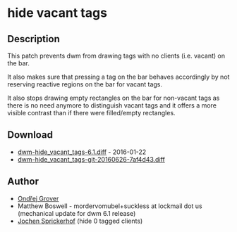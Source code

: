 hide vacant tags
================

Description
-----------

This patch prevents dwm from drawing tags with no clients
(i.e. vacant) on the bar.

It also makes sure that pressing a tag on the bar behaves accordingly
by not reserving reactive regions on the bar for vacant tags.

It also stops drawing empty rectangles on the bar for non-vacant
tags as there is no need anymore to distinguish vacant
tags and it offers a more visible contrast than if there were
filled/empty rectangles.

Download
--------

* [dwm-hide_vacant_tags-6.1.diff](dwm-hide_vacant_tags-6.1.diff) - 2016-01-22
* [dwm-hide_vacant_tags-git-20160626-7af4d43.diff](dwm-hide_vacant_tags-git-20160626-7af4d43.diff)

Author
------

* [Ondřej Grover](mailto:ondrej.grover@gmail.com)
* Matthew Boswell - mordervomubel+suckless at lockmail dot us (mechanical update for dwm 6.1 release)
* [Jochen Sprickerhof](mailto:project@firstname.lastname.de) (hide 0 tagged clients)

